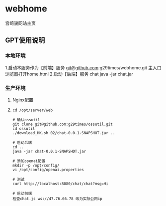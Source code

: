 # webhome
宫崎骏网站主页

## GPT使用说明
### 本地环境
1.启动本服务作为【前端】服务
   git@github.com:g29times/webhome.git
   主入口 浏览器打开home.html
2.启动【后端】服务 chat
   java -jar chat.jar

### 生产环境
   1. Nginx配置
   2. ```
      cd /opt/server/web
      
      # 确认ossutil
      git clone git@github.com:g29times/ossutil.git
      cd ossutil
      ./download_HK.sh 02/chat-0.0.1-SNAPSHOT.jar ..
      
      # 启动后端
      cd ..
      java -jar chat-0.0.1-SNAPSHOT.jar
      
      # 添加openai配置
      mkdir -p /opt/config/
      vi /opt/config/openai.properties
      
      # 测试
      curl http://localhost:8080/chat/chat?msg=Hi
      
      # 启动前端
      检查chat.js ws://47.76.66.78 改为实际公网ip
      ```